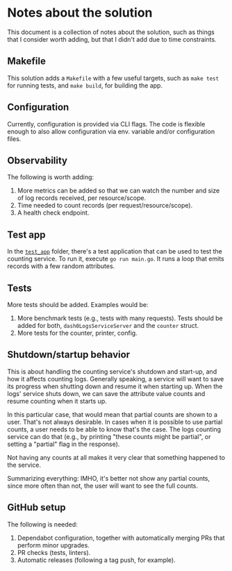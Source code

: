 # Notes about the solution

This document is a collection of notes about the solution, such as things that I consider worth adding, but that I
didn't add due to time constraints.

## Makefile

This solution adds a `Makefile` with a few useful targets, such as `make test` for running tests, and `make build`, for
building the app.

## Configuration

Currently, configuration is provided via CLI flags. The code is flexible enough to also allow configuration via env.
variable and/or configuration files.

## Observability

The following is worth adding:

1. More metrics can be added so that we can watch the number and size of log records received, per resource/scope.
2. Time needed to count records (per request/resource/scope).
3. A health check endpoint.

## Test app

In the [`test_app`](/test_app) folder, there's a test application that can be used to test the counting service. To run
it, execute `go run main.go`. It runs a loop that emits records with a few random attributes.

## Tests

More tests should be added. Examples would be:

1. More benchmark tests (e.g., tests with many requests). Tests should be added for both, `dash0LogsServiceServer` and
   the `counter` struct.
2. More tests for the counter, printer, config.

## Shutdown/startup behavior

This is about handling the counting service's shutdown and start-up, and how it affects counting logs. Generally
speaking, a service will want to save its progress when shutting down and resume it when starting up. When the logs'
service shuts down, we can save the attribute value counts and resume counting when it starts up.

In this particular case, that would mean that partial counts are shown to a user. That's not always desirable. In cases
when it is possible to use partial counts, a user needs to be able to know that's the case. The logs counting service
can do that (e.g., by printing "these counts might be partial", or setting a "partial" flag in the response).

Not having any counts at all makes it very clear that something happened to the service.

Summarizing everything: IMHO, it's better not show any partial counts, since more often than not, the user will want to
see the full counts.

## GitHub setup

The following is needed:

1. Dependabot configuration, together with automatically merging PRs that perform minor upgrades.
2. PR checks (tests, linters).
3. Automatic releases (following a tag push, for example).

